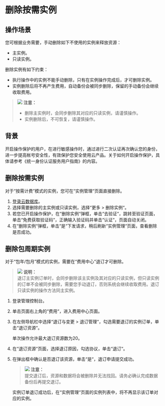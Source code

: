 # 删除按需实例<a name="zh-cn_topic_0029128192"></a>

## 操作场景<a name="section50920834194327"></a>

您可根据业务需要，手动删除如下不使用的实例来释放资源：

-   主实例。
-   只读实例。

删除实例有如下约束：

-   执行操作中的实例不能手动删除，只有在实例操作完成后，才可删除实例。
-   实例删除后将不再产生费用，自动备份会被同步删除，保留的手动备份会继续收取费用。

>![](public_sys-resources/icon-notice.gif) **注意：**   
>-   删除主实例时，会同步删除其对应的只读实例，请谨慎操作。  
>-   实例删除后，不可恢复，请谨慎操作。  

## 背景<a name="section16721447201219"></a>

开启操作保护的用户，在进行敏感操作时，通过进行二次认证再次确认您的身份，进一步提高帐号安全性，有效保护您安全使用云产品。关于如何开启操作保护，具体请参考《统一身份认证服务用户指南》的内容。

## 删除按需实例<a name="section5686214619456"></a>

对于“按需计费”模式的实例，您可在“实例管理“页面直接删除。

1.  [登录云数据库](https://support.huaweicloud.com/qs-rds/rds_login.html)。
2.  选择需要删除的主实例或只读实例，选择“更多  \>  删除实例“。
3.  若您已开启操作保护，在“删除实例“弹框，单击“去验证“，跳转至验证页面，单击“免费获取验证码“，正确输入验证码并单击“认证“，页面自动关闭。
4.  在“删除实例“弹框，单击“是“下发请求，稍后刷新“实例管理“页面，查看删除是否成功。

## 删除包周期实例<a name="section5508932342"></a>

对于“包年/包月”模式的实例，需要在“费用中心“退订才可删除。

>![](public_sys-resources/icon-note.gif) **说明：**   
>退订主实例订单时，会同步删除该主实例及其对应的只读实例，但只读实例的订单不会被同步删除，需要您手动退订，否则系统会继续收取费用。退订只读实例的操作方法同主实例。  

1.  登录管理控制台。
2.  单击页面右上角的“费用“，进入费用中心页面。
3.  在左侧导航栏中选择“退订与变更  \>  退订管理“，勾选需要退订的实例订单，单击“退订资源“。

    单次操作允许最大退订资源数为20。

4.  在“退订资源“页面，选择退订原因，勾选协议，单击“退订“。
5.  在弹出框中确认是否退订该资源，单击“是“，退订申请提交成功。

    >![](public_sys-resources/icon-notice.gif) **注意：**   
    >提交退订后，资源和数据将会被删除并无法找回。请务必确认完成数据备份后再提交退订。  

    实例订单退订成功后，在“实例管理“页面的实例列表中，将不再显示该订单对应的实例。


